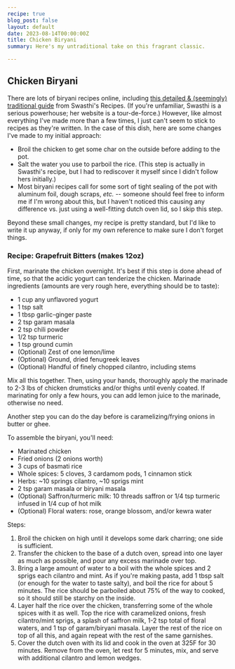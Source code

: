 ```yaml
---
recipe: true
blog_post: false
layout: default
date: 2023-08-14T00:00:00Z
title: Chicken Biryani
summary: Here's my untraditional take on this fragrant classic.

---
```


## Chicken Biryani

There are lots of biryani recipes online, including [this detailed & (seemingly) traditional guide](https://www.indianhealthyrecipes.com/hyderabadi-biryani-recipe/) from Swasthi's Recipes. (If you're unfamiliar, Swasthi is a serious powerhouse; her website is a tour-de-force.) However, like almost everything I've made more than a few times, I just can't seem to stick to recipes as they're written. In the case of this dish, here are some changes I've made to my initial approach:

- Broil the chicken to get some char on the outside before adding to the pot.
- Salt the water you use to parboil the rice. (This step is actually in Swasthi's recipe, but I had to rediscover it myself since I didn't follow hers initially.)
- Most biryani recipes call for some sort of tight sealing of the pot with aluminum foil, dough scraps, _etc._ -- someone should feel free to inform me if I'm wrong about this, but I haven't noticed this causing any difference vs. just using a well-fitting dutch oven lid, so I skip this step.

Beyond these small changes, my recipe is pretty standard, but I'd like to write it up anyway, if only for my own reference to make sure I don't forget things.


<!-- <img class="standard" src="/images/recipes/bitters_ingredients.jpg" alt="Ingredients for grapefruit bitters, including grapefruit, lemon, cinnamon, coriander seed, pink peppercorn, and bay leaf." > 
<center><span style="font-weight: normal;">Ingredients for grapefruit bitters.</span></center> -->

### Recipe: Grapefruit Bitters (makes 12oz)

First, marinate the chicken overnight. It's best if this step is done ahead of time, so that the acidic yogurt can tenderize the chicken. Marinade ingredients (amounts are very rough here, everything should be to taste):

- 1 cup any unflavored yogurt
- 1 tsp salt
- 1 tbsp garlic-ginger paste
- 2 tsp garam masala
- 2 tsp chili powder
- 1/2 tsp turmeric
- 1 tsp ground cumin 
- (Optional) Zest of one lemon/lime
- (Optional) Ground, dried fenugreek leaves 
- (Optional) Handful of finely chopped cilantro, including stems

Mix all this together. Then, using your hands, thoroughly apply the marinade to 2-3 lbs of chicken drumsticks and/or thighs until evenly coated. If marinating for only a few hours, you can add lemon juice to the marinade, otherwise no need.

Another step you can do the day before is caramelizing/frying onions in butter or ghee.  

To assemble the biryani, you'll need:

- Marinated chicken
- Fried onions (2 onions worth)
- 3 cups of basmati rice
- Whole spices: 5 cloves, 3 cardamom pods, 1 cinnamon stick
- Herbs: ~10 springs cilantro, ~10 sprigs mint
- 2 tsp garam masala or biryani masala
- (Optional) Saffron/turmeric milk: 10 threads saffron or 1/4 tsp turmeric infused in 1/4 cup of hot milk
- (Optional) Floral waters: rose, orange blossom, and/or kewra water

Steps:

1. Broil the chicken on high until it develops some dark charring; one side is sufficient.  
2. Transfer the chicken to the base of a dutch oven, spread into one layer as much as possible, and pour any excess marinade over top.  
3. Bring a large amount of water to a boil with the whole spices and 2 sprigs each cilantro and mint. As if you're making pasta, add 1 tbsp salt (or enough for the water to taste salty), and boil the rice for about 5 minutes. The rice should be parboiled about 75% of the way to cooked, so it should still be starchy on the inside.  
4. Layer half the rice over the chicken, transferring some of the whole spices with it as well. Top the rice with caramelized onions, fresh cilantro/mint sprigs, a splash of saffron milk, 1-2 tsp total of floral waters, and 1 tsp of garam/biryani masala. Layer the rest of the rice on top of all this, and again repeat with the rest of the same garnishes.
5. Cover the dutch oven with its lid and cook in the oven at 325F for 30 minutes. Remove from the oven, let rest for 5 minutes, mix, and serve with additional cilantro and lemon wedges.


